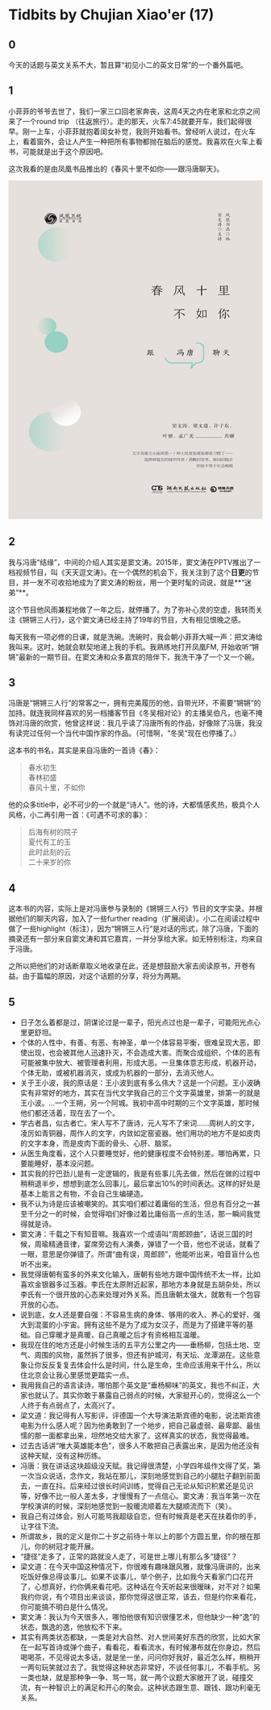 # Tidbits by Chujian Xiao'er (17)

## 0
今天的话题与英文关系不大，暂且算“初见小二的英文日常”的一个番外篇吧。

## 1
小菲菲的爷爷去世了，我们一家三口回老家奔丧，这周4天之内在老家和北京之间来了一个round trip （往返旅行）。走的那天，火车7:45就要开车，我们起得很早。刚一上车，小菲菲就抱着闺女补觉，我则开始看书。曾经听人说过，在火车上，看着窗外，会让人产生一种把所有事物都抛在脑后的感觉。我喜欢在火车上看书，可能就是出于这个原因吧。

这次我看的是由凤凰书品推出的《春风十里不如你——跟冯唐聊天》。

![](chun-feng-shi-li.jpg)

## 2
我与冯唐“结缘”，中间的介绍人其实是窦文涛。2015年，窦文涛在PPTV推出了一档视频节目，叫《天天逗文涛》。在一个偶然的机会下，我关注到了这个**日更**的节目，并一发不可收拾地成为了窦文涛的粉丝，用一个更时髦的词说，就是**“迷弟”**。

这个节目他风雨兼程地做了一年之后，就停播了。为了弥补心灵的空虚，我转而关注《锵锵三人行》，这个窦文涛已经主持了19年的节目，大有相见恨晚之感。

每天我有一项必修的日课，就是洗碗。洗碗时，我会朝小菲菲大喊一声：把文涛给我叫来。这时，她就会默契地递上我的手机。我熟练地打开凤凰FM, 开始收听“锵锵”最新的一期节目。在窦文涛和众多嘉宾的陪伴下，我洗干净了一个又一个碗。

## 3
冯唐是“锵锵三人行”的常客之一，拥有完美履历的他，自带光环，不需要“锵锵”的加持。就连我同样喜欢的另一档播客节目《冬吴相对论》的主播吴伯凡，也毫不掩饰对冯唐的欣赏，他曾这样说：我几乎读了冯唐所有的作品，好像除了冯唐，我没有读完过任何一个当代中国作家的作品。（可惜啊，“冬吴”现在也停播了。）

这本书的书名，其实是来自冯唐的一首诗《春》：
> 春水初生  
> 春林初盛  
> 春风十里，不如你  

他的众多title中，必不可少的一个就是“诗人”。他的诗，大都情感炙热，极具个人风格，小二再引用一首：《可遇不可求的事》：
> 后海有树的院子  
> 夏代有工的玉  
> 此时此刻的云  
> 二十来岁的你  

## 4
这本书的内容，实际上是对冯唐参与录制的《锵锵三人行》节目的文字实录。并根据他们的聊天内容，加入了一些further reading（扩展阅读）。小二在阅读过程中做了一些highlight（标注），因为“锵锵三人行”是对话的形式，除了冯唐，下面的摘录还有一部分来自窦文涛和其它嘉宾，一并分享给大家。如无特别标注，均来自于冯唐。

之所以把他们的对话断章取义地收录在此，还是想鼓励大家去阅读原书，开卷有益。由于篇幅的原因，对这个话题的分享，将分为两期。

## 5
- 日子怎么着都是过，阴谋论过是一辈子，阳光点过也是一辈子，可能阳光点心里更舒坦。
- 个体的人性中，有善、有恶、有神圣，单一个体容易平衡，很难呈现大恶，即使出现，也会被其他人迅速扑灭，不会造成大害。而聚合成组织，个体的恶有可能被集中放大、被管理者利用，形成大恶。一旦集体意志形成，机器开动，个体无助，或被机器消灭，或成为机器的一部分，去消灭他人。
- 关于王小波，我的原话是：王小波到底有多么伟大？这是一个问题。王小波确实有非常好的地方，其实在当代文学我自己的三个文字英雄里，排第一的就是王小波。…一个王朔，另一个阿城。我初中高中时期的三个文字英雄，那时候他们都还活着，现在去了一个。
- 学古者昌，似古者亡。宋人写不了唐诗，元人写不了宋词……周树人的文字，凌厉如青铜器，周作人的文字，内敛如定窑瓷器。他们用功的地方不是如皮肉的文字本身，而是皮肉下面的骨头、心肝、脑浆。	 
- 从医生角度看，这个人只要睡觉好，他的健康程度不会特别差。哪怕再累，只要能睡好，基本没问题。	 
- 其实我的拧巴劲儿是有一定逻辑的，我是有些事儿先去做，然后在做的过程中稍稍退半步，想想到底怎么回事儿，最后拿出10%的时间表达。这样的好处是基本上能言之有物，不会自己生编硬造。
- 我不认为诗是应该被嘲笑的。其实咱们都过着庸俗的生活，但总有百分之一甚至千分之一的时候，会觉得咱们好像过着比庸俗高一点的生活，那一瞬间我觉得就是诗。
- 窦文涛：千载之下有知音嘛。我喜欢一个成语叫“周郎顾曲”，话说三国的时候，周瑜精通音律，宴席旁边有人演奏，弹错了一个音，他也不说话，就看了一眼，意思是你弹错了。所谓“曲有误，周郎顾”，他能听出来，咱音盲什么也听不出来。
- 我觉得唐朝有蛮多的外来文化输入，唐朝有些地方跟中国传统不太一样，比如喜欢金银器多过玉器。李氏在太原附近起家，那地方本身就是五胡杂处，所以李氏有一个很开放的心态来处理对外关系。而且唐朝太强大，就敢有一个包容开放的心态。
- 说到底，女人还是要自强：不容易生病的身体、够用的收入、养心的爱好、强大到混蛋的小宇宙。拥有这些不是为了成为女汉子，而是为了搭建平等的基础。自己穿暖才是真暖，自己真暖之后才有资格相互温暖。
- 我现在住的地方还是小时候生活的五平方公里之内——垂杨柳，包括土地、空气、周围的风物，虽然拆了很多，但还有护城河，有天坛、龙潭湖在。这些意象让你反反复复去体会什么是时间，什么是生命，生命应该用来干什么，所以住北京会让我心里感觉更踏实一点。
- 我用我自己的语言读诗，哪怕那个英文是“垂杨柳味”的英文，我也不纠正，大家也就认了。其实你敢于暴露自己弱点的时候，大家挺开心的，觉得这么一个人终于有点弱点了，太高兴了。
- 梁文道：我记得有人写影评，评德国一个大导演法斯宾德的电影，说法斯宾德电影为什么感人呢？因为他勇敢到了一个地步，把自己最虚弱、最卑鄙、最怯懦的那一面都拿出来，坦然地交给大家了。这样真实的状态，我觉得最难。
- 过去古话讲“唯大英雄能本色”，很多人不敢把自己表露出来，是因为他还没有这种天赋，没有这种历练。
- 冯唐：我在讲话这块超级没天赋。我记得很清楚，小学四年级作文得了奖，第一次当众说话，念作文，我站在那儿，深刻地感觉到自己的小腿肚子翻到前面去，一直在抖。后来经过很长时间训练，觉得自己无论从知识积累还是见识等，好像不比一般人差太多，才慢慢有了一点信心。窦文涛：我当年第一次在学校演讲的时候，深刻地感觉到一股暖流顺着左大腿顺流而下（笑）。
- 我自己有过体会，别人可能骂我超级自恋，但有时候真是老天在扶着你的手，让字往下流。
- 所谓故乡，我的定义是你二十岁之前待十年以上的那个方圆五里，你的根在那儿，你的树冠才能开展。
-  “捷径”走多了，正常的路就没人走了，可是世上哪儿有那么多“捷径”？
- 梁文道：在今天中国这种情况下，你很难有趣味跟风雅，就像冯唐讲的，出来吃饭好像总得谈事儿。如果不谈事儿，举个例子，比如我今天看家门口花开了，心想真好，约你俩来看花吧。这种话在今天听起来很暧昧，对不对？如果我约你说，有个项目出来谈谈，那你觉得这很正常，该去，但是约你来看花，你可能搞不明白是什么情况。
- 窦文涛：我认为今天很多人，哪怕他很有知识很懂艺术，但他缺少一种“逸”的状态，飘逸的逸，他放松不下来。
- 其实有两类状态都缺，一类是对大自然、对人世间美好东西的欣赏，比如大家在一起写首诗或弹个曲子，看看花，看看流水，有时候瀑布就在你身边，然后喝喝茶，不见得说太多话，就是坐一坐，问问你好我好，最近怎么样，稍稍开一两句玩笑就过去了。我觉得这种状态非常好，不谈任何事儿，不看手机。另一类也缺，就是那种争一争、骂一骂，就一两个议题大家敞开了说，碰撞交流，有一种智识上的满足和开心的聚会。这种状态跟生意、跟钱、跟功利毫无关系。
